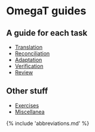 <!-- # Contents -->

# OmegaT guides 

## A guide for each task
+ [Translation](translation/)
+ [Reconciliation](reconciliation/)
+ [Adaptation](adaptation/)
+ [Verification](verification/)
+ [Review](review/)

## Other stuff
+ [Exercises](exercises/)
+ [Miscellanea](misc/)

<!-- + [Quick walkthrough (reconciliation)](sp-guides/tec-cb-ome-wlk-thr.md) -->
<!-- + [Tags](misc/tags) -->

<!-- 
# Translation
+ [Translation (one page)](tec-cb-ome-tra.md)
+ [Translation (navigation)](translation/index.md)

# Reconciliation
+ [Reconciliation (one page)](tec-cb-ome-rec.md) -->
<!-- + [Reconciliation (navigation)](reconciliation/.md) -->


<!-- 
*👍*{ .thumb-up } **Recommended**

*👎*{ .thumb-down } **Not recommended**
-->

<!-- same as :fontawesome-regular-thumbs-down:
	:octicons-heart-fill-24:{ .heart }
-->

{% include 'abbreviations.md' %}




